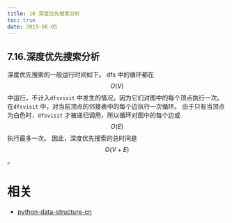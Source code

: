 ```yaml
---
title: 16 深度优先搜索分析
toc: true
date: 2019-06-05
---
```

## 7.16.深度优先搜索分析

深度优先搜索的一般运行时间如下。 dfs 中的循环都在 $$O(V)$$ 中运行，不计入`dfsvisit` 中发生的情况，因为它们对图中的每个顶点执行一次。 在`dfsvisit` 中，对当前顶点的邻接表中的每个边执行一次循环。 由于只有当顶点为白色时，`dfsvisit` 才被递归调用，所以循环对图中的每个边或 $$O(E)$$ 执行最多一次。 因此，深度优先搜索的总时间是 $$O(V + E)$$。




# 相关

- [python-data-structure-cn](https://github.com/facert/python-data-structure-cn)
